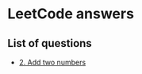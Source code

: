 # LeetCode answers 

## List of questions
-  [2. Add two numbers](https://github.com/falcoe/leetcode/blob/master/AddTwoNumbers/AddTwoNumbers.java)